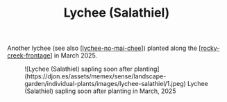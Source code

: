 ﻿---
backlinks:
- title: Lychee (No Mai Chee)
  url: /sense/landscape-garden/individual-plants/lychee-no-mai-chee.html
- title: Individual plants
  url: /sense/landscape-garden/individual-plants/individual-plants.html
- title: Longnan (Rocky Creek frontage)
  url: /sense/landscape-garden/individual-plants/longnan-rocky-creek-frontage.html
latitude: -27.538083333333333
longitude: 152.05566383333334
photos:
  1:
    date: 2025-03-14 17:27:14
    description: Lychee - Salathiel
    filename: C8F86359-B435-4DFB-8D9A-5C06A9CB587D.heic
    latitude: -27.538083333333333
    longitude: 152.05566383333334
    memexFilename: images/lychee-salathiel/1.jpeg
    title: None
tags:
- individual-plant
- rocky-creek-frontage
- wood-duck-meadows
title: Lychee (Salathiel)
type: single-plant
---
Another lychee (see also [[lychee-no-mai-chee]]) planted along the [[rocky-creek-frontage]] in March 2025.

<figure markdown>
![Lychee (Salathiel) sapling soon after planting](https://djon.es/assets/memex/sense/landscape-garden/individual-plants/images/lychee-salathiel/1.jpeg)
<caption>Lychee (Salathiel) sapling soon after planting in March, 2025</caption>
</figure>

[//begin]: # "Autogenerated link references for markdown compatibility"
[lychee-no-mai-chee]: lychee-no-mai-chee "Lychee (No Mai Chee)"
[rocky-creek-frontage]: ../rocky-creek-frontage "Rocky Creek Frontage"
[//end]: # "Autogenerated link references"